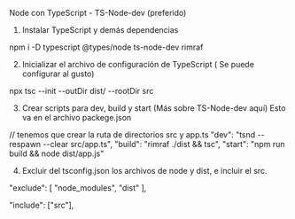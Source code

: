 
Node con TypeScript - TS-Node-dev (preferido)

1. Instalar TypeScript y demás dependencias

npm i -D typescript @types/node ts-node-dev rimraf

2. Inicializar el archivo de configuración de TypeScript ( Se puede configurar al gusto)

npx tsc --init --outDir dist/ --rootDir src

3. Crear scripts para dev, build y start (Más sobre TS-Node-dev aquí)
Esto va en el archivo packege.json

  // tenemos que crear la ruta de directorios src y app.ts
  "dev": "tsnd --respawn --clear src/app.ts",
  "build": "rimraf ./dist && tsc",
  "start": "npm run build && node dist/app.js"

4. Excluir del tsconfig.json los archivos de node y dist, e incluir el src.

  "exclude": [
    "node_modules",
    "dist"
  ],

  "include": ["src"],

